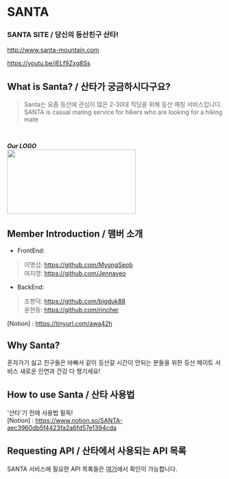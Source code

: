 # SANTA 

### SANTA SITE / 당신의 등산친구 산타! ##
<http://www.santa-mountain.com>

https://youtu.be/jELf9Zxg8Ss

## What is Santa? / 산타가 궁금하시다구요?

> Santa는 요즘 등산에 관심이 많은 2-30대 직딩을 위해 등산 매칭 서비스입니다.   
> SANTA is casual mating service for hikers who are looking for a hiking mate   

<br/>

***Our LOGO***  
<img src = "https://user-images.githubusercontent.com/37427048/119304064-ac376480-bca1-11eb-8494-a191153fa3d0.png" width="300px" height = "150px">

## Member Introduction / 맴버 소개 ##
* FrontEnd:
> 이명섭: <https://github.com/MyongSeob>   
> 여지영: <https://github.com/Jennayeo>

* BackEnd:
> 조항덕: <https://github.com/bigduk88>   
> 윤현동: <https://github.com/rincher> 

[Notion] : <https://tinyurl.com/awa42h>

## Why Santa?
혼자가기 싫고 친구들은 바빠서 같이 등산갈 시간이 안되는 분들을 위한 등산 메이트 서비스 새로운 인연과 건강 다 챙기세요!

## How to use Santa / 산타 사용법

'산타'기 전에 사용법 필독!   
[Notion] : <https://www.notion.so/SANTA-aec3960db5f4423fa2a6fd57e1394cda>

## Requesting API / 산타에서 사용되는 API 목록
SANTA 서비스에 필요한 API 목록들은 [여기](https://documenter.getpostman.com/view/13707169/TzRSfSNm)에서 확인이 가능합니다.
